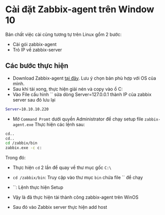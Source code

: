 # Cài đặt Zabbix-agent trên Window 10

Bản chất việc cài cũng tương tự trên Linux gổm 2 bước:
- Cài gói zabbix-agent
- Trỏ IP về zabbix-server

## Các bước thực hiện

- Download Zabbix-agent [tại đây](https://www.zabbix.com/download_agents#tab:40LTS). Lưu ý chọn bản phù hợp với OS của mình.
- Sau khi tải xong, thực hiện giải nén và copy vào ổ C:
- Vào File cấu hình `` sửa dòng Server=127.0.0.1 thành IP của zabbix server sau đó lưu lại
```sh
Server=10.10.10.220
```
- Mở `Command Promt` dưới quyền Administrator để chạy setup file `zabbix-agent.exe`
Thực hiện các lệnh sau:
```sh
cd..
cd..
cd /zabbix/bin
zabbix.exe -c c:
```
Trong đó:
- Thực hiện `cd` 2 lần để quay về thư mục gốc `C:\`
- `cd /zabbix/bin`: Truy cập vào thư mục `bin` chứa file `` để chạy
- ``: Lệnh thực hiện Setup
- Vậy là đã thực hiện tài thành công zabbix-agent trên WinOS

- Sau đó vào Zabbix server thực hiện add host
